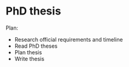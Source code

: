 # PhD thesis

Plan:
- Research official requirements and timeline
- Read PhD theses
- Plan thesis
- Write thesis

